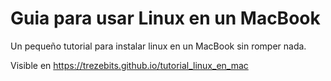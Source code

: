# Guia para usar Linux en un MacBook

Un pequeño tutorial para instalar linux en un MacBook sin romper nada.

Visible en <https://trezebits.github.io/tutorial_linux_en_mac>